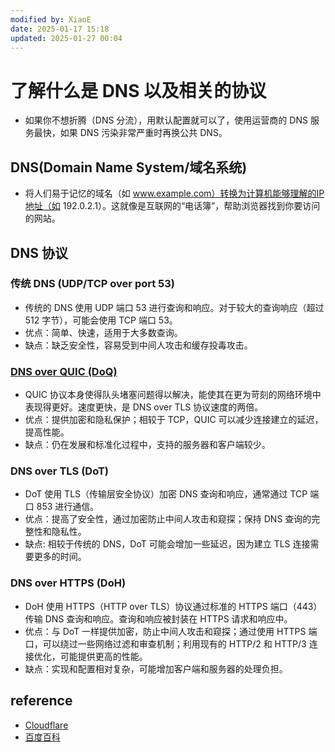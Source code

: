 ```yaml
---
modified by: XiaoE
date: 2025-01-17 15:18
updated: 2025-01-27 00:04
---
```

# 了解什么是 DNS 以及相关的协议
- 如果你不想折腾（DNS 分流），用默认配置就可以了，使用运营商的 DNS 服务最快，如果 DNS 污染非常严重时再换公共 DNS。

## DNS(Domain Name System/域名系统) 
- 将人们易于记忆的域名（如 www.example.com）转换为计算机能够理解的IP地址（如 192.0.2.1）。这就像是互联网的“电话簿”，帮助浏览器找到你要访问的网站。

## DNS 协议
### 传统 DNS (UDP/TCP over port 53)
- 传统的 DNS 使用 UDP 端口 53 进行查询和响应。对于较大的查询响应（超过 512 字节），可能会使用 TCP 端口 53。
- 优点：简单、快速，适用于大多数查询。
- 缺点：缺乏安全性，容易受到中间人攻击和缓存投毒攻击。

### [DNS over QUIC (DoQ)](https://zh.wikipedia.org/wiki/DNS_over_QUIC)
- QUIC 协议本身使得队头堵塞问题得以解决，能使其在更为苛刻的网络环境中表现得更好。速度更快，是 DNS over TLS 协议速度的两倍。
- 优点：提供加密和隐私保护；相较于 TCP，QUIC 可以减少连接建立的延迟，提高性能。
- 缺点：仍在发展和标准化过程中，支持的服务器和客户端较少。

### DNS over TLS (DoT)
- DoT 使用 TLS（传输层安全协议）加密 DNS 查询和响应，通常通过 TCP 端口 853 进行通信。
- 优点：提高了安全性，通过加密防止中间人攻击和窥探；保持 DNS 查询的完整性和隐私性。
- 缺点: 相较于传统的 DNS，DoT 可能会增加一些延迟，因为建立 TLS 连接需要更多的时间。

### DNS over HTTPS (DoH)
- DoH 使用 HTTPS（HTTP over TLS）协议通过标准的 HTTPS 端口（443）传输 DNS 查询和响应。查询和响应被封装在 HTTPS 请求和响应中。
- 优点：与 DoT 一样提供加密，防止中间人攻击和窥探；通过使用 HTTPS 端口，可以绕过一些网络过滤和审查机制；利用现有的 HTTP/2 和 HTTP/3 连接优化，可能提供更高的性能。
- 缺点：实现和配置相对复杂，可能增加客户端和服务器的处理负担。

## reference
- [Cloudflare](https://www.cloudflare-cn.com/learning/dns/what-is-a-dns-server/)
- [百度百科](https://baike.baidu.com/item/%E5%9F%9F%E5%90%8D%E7%B3%BB%E7%BB%9F/2251573)